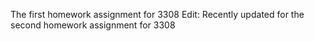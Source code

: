 The first homework assignment for 3308
Edit: Recently updated for the second homework assignment for 3308
